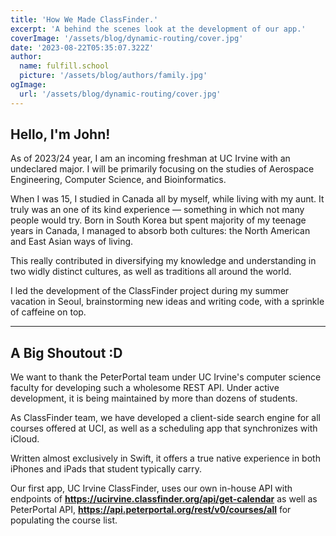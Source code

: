 ```yaml
---
title: 'How We Made ClassFinder.'
excerpt: 'A behind the scenes look at the development of our app.'
coverImage: '/assets/blog/dynamic-routing/cover.jpg'
date: '2023-08-22T05:35:07.322Z'
author:
  name: fulfill.school
  picture: '/assets/blog/authors/family.jpg'
ogImage:
  url: '/assets/blog/dynamic-routing/cover.jpg'
---
```


## Hello, I'm John!

As of 2023/24 year, I am an incoming freshman at UC Irvine with an undeclared major. I will be primarily focusing on the studies of Aerospace Engineering, Computer Science, and Bioinformatics.

When I was 15, I studied in Canada all by myself, while living with my aunt. It truly was an one of its kind experience — something in which not many people would try. Born in South Korea but spent majority of my teenage years in Canada, I managed to absorb both cultures: the North American and East Asian ways of living.

This really contributed in diversifying my knowledge and understanding in two widly distinct cultures, as well as traditions all around the world.

I led the development of the ClassFinder project during my summer vacation in Seoul, brainstorming new ideas and writing code, with a sprinkle of caffeine on top.

---

## A Big Shoutout :D

We want to thank the PeterPortal team under UC Irvine's computer science faculty for developing such a wholesome REST API.
Under active development, it is being maintained by more than dozens of students. 

As ClassFinder team, we have developed a client-side search engine for all courses offered at UCI, as well as a scheduling app that synchronizes with iCloud. 

Written almost exclusively in Swift, it offers a true native experience in both iPhones and iPads that student typically carry.

Our first app, UC Irvine ClassFinder, uses our own in-house API with endpoints of **https://ucirvine.classfinder.org/api/get-calendar** as well as PeterPortal API, **https://api.peterportal.org/rest/v0/courses/all** for populating the course list.